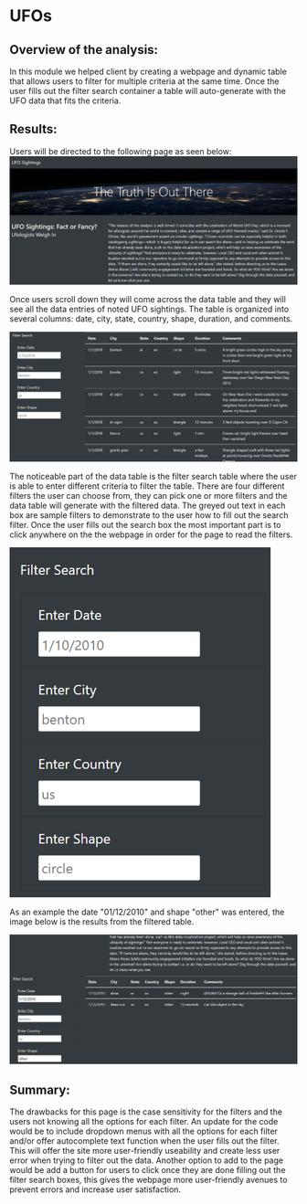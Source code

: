 # UFOs

## Overview of the analysis:
In this module we helped client by creating a webpage and dynamic table that allows users to filter for multiple criteria at the same time. Once the user fills out the filter search container a table will auto-generate with the UFO data that fits the criteria.

## Results:
Users will be directed to the following page as seen below:
![top_page](https://github.com/vanessaneang/UFOs/blob/main/static/images/top_page.png)

Once users scroll down they will come across the data table and they will see all the data entries of noted UFO sightings. The table is organized into several columns: date, city, state, country, shape, duration, and comments. 

![search_page](https://github.com/vanessaneang/UFOs/blob/main/static/images/search_page.png)

The noticeable part of the data table is the filter search table where the user is able to enter different criteria to filter the table. There are four different filters the user can choose from, they can pick one or more filters and the data table will generate with the filtered data. The greyed out text in each box are sample filters to demonstrate to the user how to fill out the search filter. Once the user fills out the search box the most important part is to click anywhere on the the webpage in order for the page to read the filters. 

![search_box](https://github.com/vanessaneang/UFOs/blob/main/static/images/search_box.png)

As an example the date "01/12/2010" and shape "other" was entered, the image below is the results from the filtered table.

![filtered_search](https://github.com/vanessaneang/UFOs/blob/main/static/images/filtered_search.png)

## Summary:
The drawbacks for this page is the case sensitivity for the filters and the users not knowing all the options for each filter. An update for the code would be to include dropdown menus with all the options for each filter and/or offer autocomplete text function when the user fills out the filter. This will offer the site more user-friendly useability and create less user error when trying to filter out the data. Another option to add to the page would be add a button for users to click once they are done filling out the filter search boxes, this gives the webpage more user-friendly avenues to prevent errors and increase user satisfaction.
